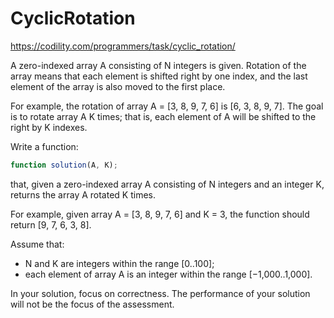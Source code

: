 # CyclicRotation
https://codility.com/programmers/task/cyclic_rotation/

A zero-indexed array A consisting of N integers is given. Rotation of the array means that each element is shifted right by one index, and the last element of the array is also moved to the first place.

For example, the rotation of array A = [3, 8, 9, 7, 6] is [6, 3, 8, 9, 7]. The goal is to rotate array A K times; that is, each element of A will be shifted to the right by K indexes.

Write a function:

```js
function solution(A, K);
```

that, given a zero-indexed array A consisting of N integers and an integer K, returns the array A rotated K times.

For example, given array A = [3, 8, 9, 7, 6] and K = 3, the function should return [9, 7, 6, 3, 8].

Assume that:

- N and K are integers within the range [0..100];
- each element of array A is an integer within the range [−1,000..1,000].

In your solution, focus on correctness. The performance of your solution will not be the focus of the assessment.